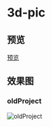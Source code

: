 # 3d-pic

## 预览

[预览](https://ldq-first.github.io/3d-pic/)


## 效果图

### oldProject

![oldProject](https://ldq-first.github.io/3d-pic/img/01.jpg)